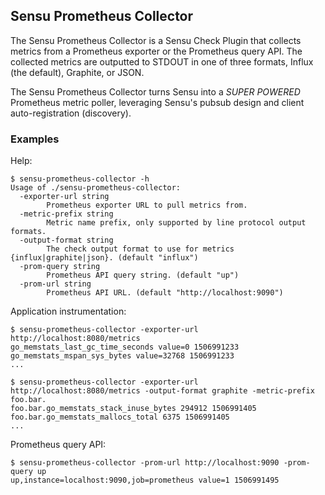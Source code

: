 ## Sensu Prometheus Collector

The Sensu Prometheus Collector is a Sensu Check Plugin that collects
metrics from a Prometheus exporter or the Prometheus query API. The
collected metrics are outputted to STDOUT in one of three formats,
Influx (the default), Graphite, or JSON.

The Sensu Prometheus Collector turns Sensu into a *SUPER POWERED*
Prometheus metric poller, leveraging Sensu's pubsub design and client
auto-registration (discovery).

### Examples

Help:

```
$ sensu-prometheus-collector -h
Usage of ./sensu-prometheus-collector:
  -exporter-url string
        Prometheus exporter URL to pull metrics from.
  -metric-prefix string
        Metric name prefix, only supported by line protocol output formats.
  -output-format string
        The check output format to use for metrics {influx|graphite|json}. (default "influx")
  -prom-query string
        Prometheus API query string. (default "up")
  -prom-url string
        Prometheus API URL. (default "http://localhost:9090")
```

Application instrumentation:

```
$ sensu-prometheus-collector -exporter-url http://localhost:8080/metrics
go_memstats_last_gc_time_seconds value=0 1506991233
go_memstats_mspan_sys_bytes value=32768 1506991233
...
```

```
$ sensu-prometheus-collector -exporter-url http://localhost:8080/metrics -output-format graphite -metric-prefix foo.bar.
foo.bar.go_memstats_stack_inuse_bytes 294912 1506991405
foo.bar.go_memstats_mallocs_total 6375 1506991405
...
```

Prometheus query API:

```
$ sensu-prometheus-collector -prom-url http://localhost:9090 -prom-query up
up,instance=localhost:9090,job=prometheus value=1 1506991495
```
